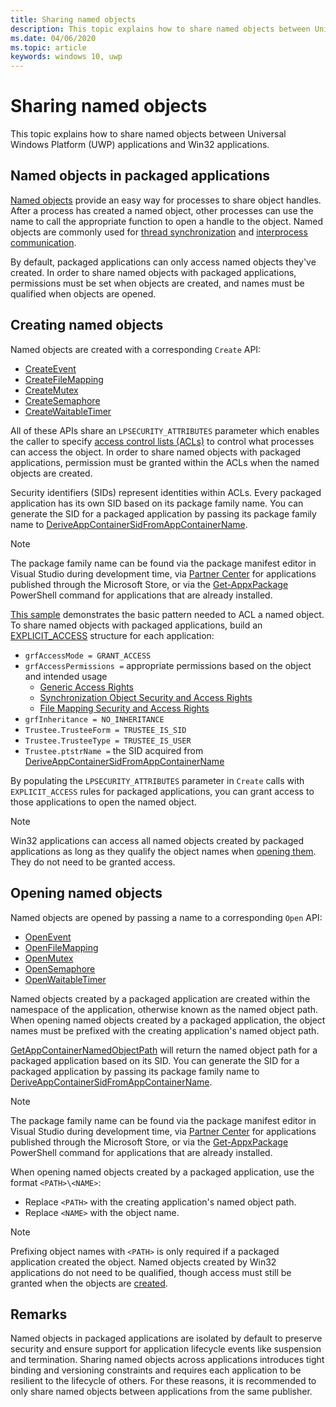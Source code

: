 ```yaml
---
title: Sharing named objects
description: This topic explains how to share named objects between Universal Windows Platform (UWP) applications and Win32 applications.
ms.date: 04/06/2020
ms.topic: article
keywords: windows 10, uwp
---
```

# Sharing named objects

This topic explains how to share named objects between Universal Windows Platform (UWP) applications and Win32 applications.

## Named objects in packaged applications

[Named objects](/windows/win32/sync/object-names) provide an easy way for processes to share object handles. After a process has created a named object, other processes can use the name to call the appropriate function to open a handle to the object. Named objects are commonly used for [thread synchronization](/windows/win32/sync/interprocess-synchronization) and [interprocess communication](/windows/uwp/communication/interprocess-communication).

By default, packaged applications can only access named objects they've created. In order to share named objects with packaged applications, permissions must be set when objects are created, and names must be qualified when objects are opened.

## Creating named objects

Named objects are created with a corresponding `Create` API:

* [CreateEvent](/windows/win32/api/synchapi/nf-synchapi-createeventexw)
* [CreateFileMapping](/windows/win32/api/memoryapi/nf-memoryapi-createfilemappingw)
* [CreateMutex](/windows/win32/api/synchapi/nf-synchapi-createmutexexw)
* [CreateSemaphore](/windows/win32/api/synchapi/nf-synchapi-createsemaphoreexw)
* [CreateWaitableTimer](/windows/win32/api/synchapi/nf-synchapi-createwaitabletimerexw)

All of these APIs share an `LPSECURITY_ATTRIBUTES` parameter which enables the caller to specify [access control lists (ACLs)](/previous-versions/windows/desktop/legacy/aa379560(v=vs.85)) to control what processes can access the object. In order to share named objects with packaged applications, permission must be granted within the ACLs when the named objects are created.

Security identifiers (SIDs) represent identities within ACLs. Every packaged application has its own SID based on its package family name. You can generate the SID for a packaged application by passing its package family name to [DeriveAppContainerSidFromAppContainerName](/windows/win32/api/userenv/nf-userenv-deriveappcontainersidfromappcontainername).

> [!NOTE]
> The package family name can be found via the package manifest editor in Visual Studio during development time, via [Partner Center](/windows/uwp/publish/view-app-identity-details) for applications published through the Microsoft Store, or via the [Get-AppxPackage](/powershell/module/appx/get-appxpackage?view=win10-ps) PowerShell command for applications that are already installed.

[This sample](/windows/win32/api/securityappcontainer/nf-securityappcontainer-getappcontainernamedobjectpath#examples) demonstrates the basic pattern needed to ACL a named object. To share named objects with packaged applications, build an [EXPLICIT_ACCESS](/windows/win32/api/accctrl/ns-accctrl-explicit_access_w) structure for each application:

* `grfAccessMode = GRANT_ACCESS`
* `grfAccessPermissions =` appropriate permissions based on the object and intended usage
    * [Generic Access Rights](/windows/win32/secauthz/generic-access-rights)
    * [Synchronization Object Security and Access Rights](/windows/win32/sync/synchronization-object-security-and-access-rights)
    * [File Mapping Security and Access Rights](/windows/win32/memory/file-mapping-security-and-access-rights)
* `grfInheritance = NO_INHERITANCE`
* `Trustee.TrusteeForm = TRUSTEE_IS_SID`
* `Trustee.TrusteeType = TRUSTEE_IS_USER`
* `Trustee.ptstrName =` the SID  acquired from [DeriveAppContainerSidFromAppContainerName](/windows/win32/api/userenv/nf-userenv-deriveappcontainersidfromappcontainername)

By populating the `LPSECURITY_ATTRIBUTES` parameter in `Create` calls with `EXPLICIT_ACCESS` rules for packaged applications, you can grant access to those applications to open the named object.

> [!NOTE]
> Win32 applications can access all named objects created by packaged applications as long as they qualify the object names when [opening them](#opening-named-objects). They do not need to be granted access.

## Opening named objects

Named objects are opened by passing a name to a corresponding `Open` API:

* [OpenEvent](/windows/win32/api/synchapi/nf-synchapi-openeventw)
* [OpenFileMapping](/windows/win32/api/memoryapi/nf-memoryapi-openfilemappingw)
* [OpenMutex](/windows/win32/api/synchapi/nf-synchapi-openmutexw)
* [OpenSemaphore](/windows/win32/api/synchapi/nf-synchapi-opensemaphorew)
* [OpenWaitableTimer](/windows/win32/api/synchapi/nf-synchapi-openwaitabletimerw)

Named objects created by a packaged application are created within the namespace of the application, otherwise known as the named object path. When opening named objects created by a packaged application, the object names must be prefixed with the creating application's named object path.

[GetAppContainerNamedObjectPath](/windows/win32/api/securityappcontainer/nf-securityappcontainer-getappcontainernamedobjectpath) will return the named object path for a packaged application based on its SID. You can generate the SID for a packaged application by passing its package family name to [DeriveAppContainerSidFromAppContainerName](/windows/win32/api/userenv/nf-userenv-deriveappcontainersidfromappcontainername).

> [!NOTE]
> The package family name can be found via the package manifest editor in Visual Studio during development time, via [Partner Center](/windows/uwp/publish/view-app-identity-details) for applications published through the Microsoft Store, or via the [Get-AppxPackage](/powershell/module/appx/get-appxpackage?view=win10-ps) PowerShell command for applications that are already installed.

When opening named objects created by a packaged application, use the format `<PATH>\<NAME>`:

* Replace `<PATH>` with the creating application's named object path.
* Replace `<NAME>` with the object name.

> [!NOTE]
> Prefixing object names with `<PATH>` is only required if a packaged application created the object. Named objects created by Win32 applications do not need to be qualified, though access must still be granted when the objects are [created](#creating-named-objects).

## Remarks

Named objects in packaged applications are isolated by default to preserve security and ensure support for application lifecycle events like suspension and termination. Sharing named objects across applications introduces tight binding and versioning constraints and requires each application to be resilient to the lifecycle of others. For these reasons, it is recommended to only share named objects between applications from the same publisher.
